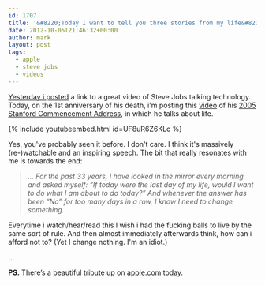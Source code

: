 ```yaml
---
id: 1707
title: '&#8220;Today I want to tell you three stories from my life&#8230;&#8221;'
date: 2012-10-05T21:46:32+00:00
author: mark
layout: post
tags:
  - apple
  - steve jobs
  - videos
---
```

[Yesterday i posted](http://www.sallonoroff.co.uk/blog/2012/10/i-have-opinions-on-most-things-so/) a link to a great video of Steve Jobs talking technology. Today, on the 1st anniversary of his death, i'm posting this [video](http://youtu.be/UF8uR6Z6KLc) of his [2005 Stanford Commencement Address](http://news.stanford.edu/news/2005/june15/jobs-061505.html), in which he talks about life.

{% include youtubeembed.html id=UF8uR6Z6KLc %}

Yes, you've probably seen it before. I don't care. I think it's massively (re-)watchable and an inspiring speech. The bit that really resonates with me is towards the end:

> _&#8230; For the past 33 years, I have looked in the mirror every morning and asked myself: &#8220;If today were the last day of my life, would I want to do what I am about to do today?&#8221; And whenever the answer has been &#8220;No&#8221; for too many days in a row, I know I need to change something._

Everytime i watch/hear/read this I wish i had the fucking balls to live by the same sort of rule. And then almost immediately afterwards think, how can i afford not to? (Yet I change nothing. I'm an idiot.)

<span style="color: #c0c0c0;">&#8230;</span>

**PS.** There&#8217;s a beautiful tribute up on [apple.com](http://apple.com/) today.
